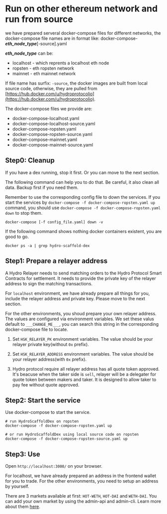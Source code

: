 # Run on other ethereum network and run from source

we have prepared serveral docker-compose files for different networks, the docker-compose file names are in format like: docker-compose-***eth\_node\_type***[-source].yaml

***eth\_node\_type*** can be:

- localhost - which reprents a localhost eth node
- ropsten - eth ropsten network
- mainnet - eth mainnet network

If file name has surfix: `-source`, the docker images are built from local source code, otherwise, they are pulled from [https://hub.docker.com/u/hydroprotocolio](https://hub.docker.com/u/hydroprotocolio).

The docker-compose files we provide are:

- docker-compose-localhost.yaml
- docker-compose-localhost-source.yaml
- docker-compose-ropsten.yaml
- docker-compose-ropsten-source.yaml
- docker-compose-mainnet.yaml
- docker-compose-mainnet-source.yaml

## Step0: Cleanup

If you have a dex running, stop it first. Or you can move to the next section.

The following command can help you to do that. Be careful, it also clean all data. Backup first if you need them.
	
Remember to use the corresponding config file to down the services.
If you start the services by `docker-compose -f docker-compose-ropsten.yaml up` command,
you should use `docker-compose -f docker-compose-ropsten.yaml down` to stop them.

	docker-compose [-f config_file.yaml] down -v
	

If the following command shows nothing docker containers existent, you are good to go.

	docker ps -a | grep hydro-scaffold-dex

## Step1: Prepare a relayer address

A Hydro Relayer needs to send matching orders to the Hydro Protocol Smart Contracts for settlement. It needs to provide the private key of the relayer address to sign the matching transactions.

For `localhost` environment, we have already prepare all things for you, include the relayer address and private key. Please move to the next section.

For the other environments, you shoud prepare your own relayer address. The values are configured via environment variables. We set these valus default to `___CHANGE_ME___`, you can search this string in the corresponding docker-compose file to locate.

1) Set `HSK_RELAYER_PK` environment variables. The value should be your relayer private key(without `0x` prefix).

2) Set `HSK_RELAYER_ADDRESS` environment variables. The value should be your relayer address(with `0x` prefix).

3) Hydro protocol require all relayer address has all quote token approved. It's beacuse when the taker side is `sell`, relayer will be a delegater for quote token between makers and taker. It is designed to allow taker to pay fee without quote approved.

## Step2: Start the service

Use docker-compose to start the service.

```shell
# run HydroScaffoldDex on ropsten  
docker-compose -f docker-compose-ropsten.yaml up

# or run HydroScaffoldDex using local source code on ropsten
docker-compose -f docker-compose-ropsten-source.yaml up
```

## Step3: Use

Open `http://localhost:3000/` on your browser. 

For localhost, we have already prepared an address in the frontend wallet for you to trade. For the other environments, you need to setup an address by yourself.

There are 3 markets available at first: `HOT-WETH`, `HOT-DAI` and `WETH-DAI`. You can add your own market by using the admin-api and admin-cli. Learn more about them [here](./admin-api-and-cli.md).
